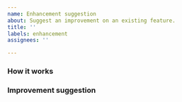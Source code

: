 ```yaml
---
name: Enhancement suggestion
about: Suggest an improvement on an existing feature.
title: ''
labels: enhancement
assignees: ''

---
```


<!-- Please, fill the report as precisely as possible.
Be clear and concise. Write a full sentence in the issue title.
Thanks for your help! -->

### How it works
<!-- A clear and concise description of how the existing feature currently works. Please mention if it involves the public or professional view, and in which section.-->

### Improvement suggestion
<!-- Explain what is missing, why it is frustrating
and how this could be improved. -->
